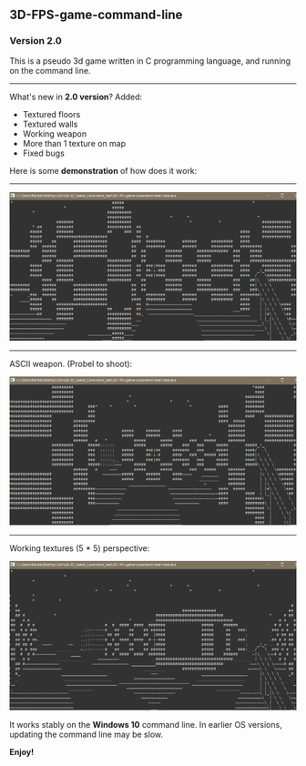 ## 3D-FPS-game-command-line
### Version 2.0

This is a pseudo 3d game written in C programming language, and running on the command line.

----

What's new in **2.0 version**? 
Added:
- Textured floors
- Textured walls
- Working weapon
- More than 1 texture on map
- Fixed bugs

Here is some **demonstration** of how does it work:

---

 ![Alt text](https://github.com/Nikita-bunikido/3D-FPS-game-command-line/blob/main/5.png "Optional title")

---

ASCII weapon. (Probel to shoot):

![Alt text](https://github.com/Nikita-bunikido/3D-FPS-game-command-line/blob/main/6.png "Optional title")

---

Working textures (5 * 5) perspective:

![Alt text](https://github.com/Nikita-bunikido/3D-FPS-game-command-line/blob/main/7.png "Optional title")

It works stably on the **Windows 10** command line. In earlier OS versions, updating the command line may be slow.


**Enjoy!**

